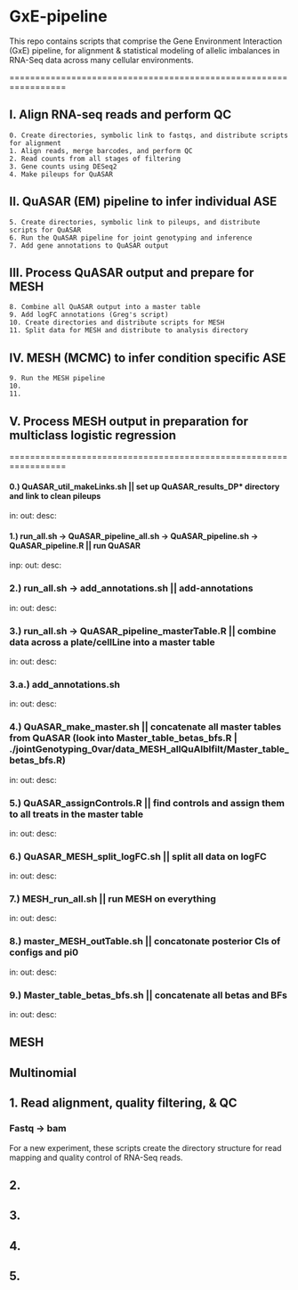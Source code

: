 # GxE-pipeline

This repo contains scripts that comprise the Gene Environment Interaction (GxE) pipeline, for alignment & statistical modeling of allelic imbalances in RNA-Seq data across many cellular environments.

=================================================================

## I. Align RNA-seq reads and perform QC
    0. Create directories, symbolic link to fastqs, and distribute scripts for alignment
    1. Align reads, merge barcodes, and perform QC
    2. Read counts from all stages of filtering
    3. Gene counts using DESeq2
    4. Make pileups for QuASAR
## II. QuASAR (EM) pipeline to infer individual ASE
    5. Create directories, symbolic link to pileups, and distribute scripts for QuASAR
    6. Run the QuASAR pipeline for joint genotyping and inference   
    7. Add gene annotations to QuASAR output
## III. Process QuASAR output and prepare for MESH 
    8. Combine all QuASAR output into a master table
    9. Add logFC annotations (Greg's script)
    10. Create directories and distribute scripts for MESH	
    11. Split data for MESH and distribute to analysis directory
## IV. MESH (MCMC) to infer condition specific ASE
    9. Run the MESH pipeline
    10. 
    11.
## V. Process MESH output in preparation for multiclass logistic regression

=================================================================

#### 0.) QuASAR_util_makeLinks.sh || set up QuASAR_results_DP* directory and link to clean pileups
in:
out:
desc:

#### 1.) run_all.sh -> QuASAR_pipeline_all.sh -> QuASAR_pipeline.sh -> QuASAR_pipeline.R || run QuASAR
inp:
out: 
desc:

### 2.) run_all.sh -> add_annotations.sh || add-annotations
in:
out:
desc:

### 3.) run_all.sh -> QuASAR_pipeline_masterTable.R || combine data across a plate/cellLine into a master table
in:
out:
desc:

### 3.a.) add_annotations.sh 
in:
out:
desc:

### 4.) QuASAR_make_master.sh || concatenate all master tables from QuASAR (look into Master_table_betas_bfs.R | ./jointGenotyping_0var/data_MESH_allQuAlblfilt/Master_table_betas_bfs.R) 
in:
out:
desc:

### 5.) QuASAR_assignControls.R || find controls and assign them to all treats in the master table
in:
out:
desc:

### 6.) QuASAR_MESH_split_logFC.sh || split all data on logFC 
in:
out:
desc:

### 7.) MESH_run_all.sh || run MESH on everything
in:
out:
desc:

### 8.) master_MESH_outTable.sh || concatonate posterior CIs of configs and pi0	
in:
out:
desc:

### 9.) Master_table_betas_bfs.sh || concatenate all betas and BFs
in:
out:
desc:



## MESH


## Multinomial


     	  	   	   		     
## 1. Read alignment, quality filtering, & QC  
### Fastq -> bam 
For a new experiment, these scripts create the directory structure for read mapping and quality control of RNA-Seq reads.

## 2.
###
	
## 3.
###

## 4.
###

## 5.
###

